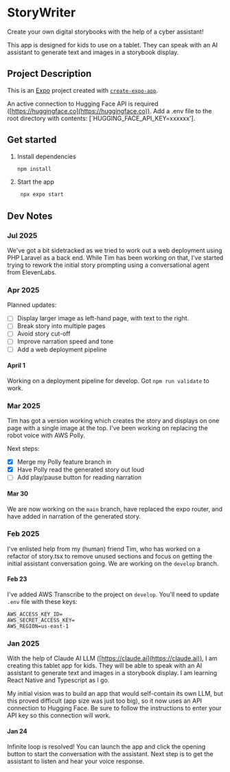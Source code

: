 # StoryWriter

Create your own digital storybooks with the help of a cyber assistant!

This app is designed for kids to use on a tablet. They can speak with an AI assistant to generate text and images in a storybook display.

## Project Description
This is an [Expo](https://expo.dev) project created with [`create-expo-app`](https://www.npmjs.com/package/create-expo-app).

An active connection to Hugging Face API is required ([https://huggingface.co](https://huggingface.co)). Add a .env file to the root directory with contents: [`HUGGING_FACE_API_KEY=xxxxxx'].

## Get started

1. Install dependencies

   ```bash
   npm install
   ```

2. Start the app

   ```bash
    npx expo start
   ```

## Dev Notes

### Jul 2025
We've got a bit sidetracked as we tried to work out a web deployment using PHP Laravel as a back end. While Tim has been working on that, I've started trying to rework the initial story prompting using a conversational agent from ElevenLabs.

### Apr 2025
Planned updates:

- [ ] Display larger image as left-hand page, with text to the right.
- [ ] Break story into multiple pages
- [ ] Avoid story cut-off
- [ ] Improve narration speed and tone
- [ ] Add a web deployment pipeline

#### April 1
Working on a deployment pipeline for develop. Got `npm run validate` to work.

### Mar 2025
Tim has got a version working which creates the story and displays on one page with a single image at the top. I've been working on replacing the robot voice with AWS Polly.

Next steps:

- [x] Merge my Polly feature branch in
- [x] Have Polly read the generated story out loud
- [ ] Add play/pause button for reading narration

#### Mar 30
We are now working on the `main` branch, have replaced the expo router, and have added in narration of the generated story.

### Feb 2025
I've enlisted help from my (human) friend Tim, who has worked on a refactor of story.tsx to remove unused sections and focus on getting the initial assistant conversation going. We are working on the `develop` branch.

#### Feb 23
I've added AWS Transcribe to the project on `develop`. You'll need to update `.env` file with these keys:

```
AWS_ACCESS_KEY_ID=
AWS_SECRET_ACCESS_KEY=
AWS_REGION=us-east-1
```

### Jan 2025
With the help of Claude AI LLM ([https://claude.ai](https://claude.ai)), I am creating this tablet app for kids. They will be able to speak with an AI assistant to generate text and images in a storybook display. I am learning React Native and Typescript as I go.

My initial vision was to build an app that would self-contain its own LLM, but this proved difficult (app size was just too big), so it now uses an API connection to Hugging Face. Be sure to follow the instructions to enter your API key so this connection will work.

#### Jan 24
Infinite loop is resolved! You can launch the app and click the opening button to start the conversation with the assistant.
Next step is to get the assistant to listen and hear your voice response.


